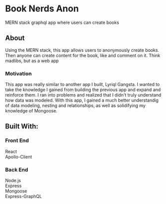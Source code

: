 # Book Nerds Anon

MERN stack graphql app where users can create books

## About

Using the MERN stack, this app allows users to anonymously create books. Then anyone can create content for the book, like and comment on it. Think madlibs, but as a web app

### Motivation

This app was really similar to another app I built, Lyriql Gangsta. I wanted to take the knowledge I gained from building the previous app and expand and reinforce them. I ran into problems and realized that I didn't truly understand how data was modeled. With this app, I gained a much better understandig of data modeling, nesting and relationships, as well as solidifying my knowledge of Mongoose.  

## Built With:

### Front End

React <br />
Apollo-Client <br />

### Back End

Node.js <br />
Express <br />
Mongoose <br />
Express-GraphQL 


